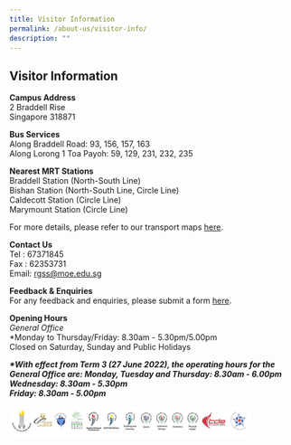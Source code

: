 ```yaml
---
title: Visitor Information
permalink: /about-us/visitor-info/
description: ""
---
```

## Visitor Information

**Campus Address** <br>
2 Braddell Rise <br>
Singapore 318871

**Bus Services** <br>
Along Braddell Road: 93, 156, 157, 163 <br>
Along Lorong 1 Toa Payoh: 59, 129, 231, 232, 235

**Nearest MRT Stations** <br>
Braddell Station (North-South Line) <br>
Bishan Station (North-South Line, Circle Line) <br>
Caldecott Station (Circle Line) <br>
Marymount Station (Circle Line)

For more details, please refer to our transport maps [here](/files/Getting%20to%20RGS%20Jan%202021.pdf).

**Contact Us** <br>
Tel : 67371845 <br>
Fax : 62353731 <br>
Email: [rgss@moe.edu.sg](mailto:rgss@moe.edu.sg)  

**Feedback & Enquiries** <br>
For any feedback and enquiries, please submit a form [here](https://forms.cwp.gov.sg/rgs/FormRSFBY).  
  
**Opening Hours** <br>
_General Office_ <br>
\*Monday to Thursday/Friday: 8.30am - 5.30pm/5.00pm <br>
Closed on Saturday, Sunday and Public Holidays

_**\*With effect from Term 3 (27 June 2022), the operating hours for the General Office are: 
Monday, Tuesday and Thursday: 8.30am - 6.00pm <br>
Wednesday: 8.30am - 5.30pm <br>
Friday: 8.30am - 5.00pm**_

<img src="/images/ContactUs-Logos.png" style="width:85%">